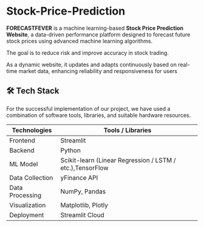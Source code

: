 # Stock-Price-Prediction
**FORECASTFEVER** is a machine learning-based **Stock Price Prediction Website**, a data-driven performance platform designed to forecast future stock prices using advanced machine learning algorithms.

The goal is to reduce risk and improve accuracy in stock trading.

As a dynamic website, it updates and adapts continuously based on real-time market data, enhancing reliability and responsiveness for users

## 🛠️ Tech Stack
For the successful implementation of our project, we have used a combination of software tools, libraries, and suitable hardware resources. 

| Technologies    | Tools /    Libraries                                        |
|-----------------|-------------------------------------------------------------|
| Frontend        | Streamlit                                                   |
| Backend         | Python                                                      |
| ML Model        | Scikit-learn (Linear Regression / LSTM / etc.),TensorFlow   |
| Data Collection | yFinance API                                                |
| Data Processing | NumPy, Pandas                                               |
| Visualization   | Matplotlib, Plotly                                          |
| Deployment      | Streamlit  Cloud                                            |
